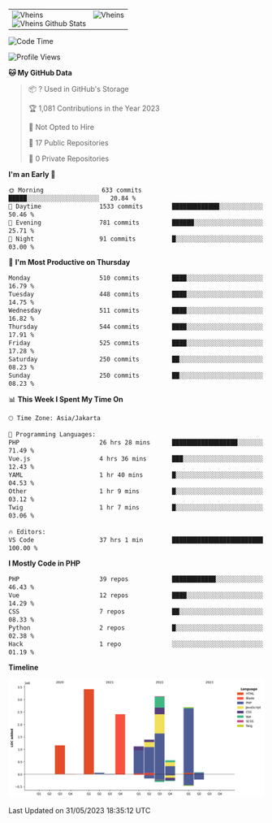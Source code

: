 <table>
  <tr>
    <td valign="top">
      <img src="https://github-readme-streak-stats.herokuapp.com/?user=Vheins&" alt="Vheins" /><br/>
      <img src="https://github-readme-stats.vercel.app/api?username=vheins&count_private=true&show_icons=true" alt="Vheins Github Stats">
    </td>
    <td valign="top">
      <img src="https://github-readme-stats.vercel.app/api/top-langs/?username=Vheins&count_private=true" alt="Vheins" /><br/>
    </td>
  </tr>
</table>

<!--START_SECTION:waka-->
![Code Time](http://img.shields.io/badge/Code%20Time-245%20hrs%2010%20mins-blue)

![Profile Views](http://img.shields.io/badge/Profile%20Views-0-blue)

**🐱 My GitHub Data** 

> 📦 ? Used in GitHub's Storage 
 > 
> 🏆 1,081 Contributions in the Year 2023
 > 
> 🚫 Not Opted to Hire
 > 
> 📜 17 Public Repositories 
 > 
> 🔑 0 Private Repositories 
 > 
**I'm an Early 🐤** 

```text
🌞 Morning                633 commits         █████░░░░░░░░░░░░░░░░░░░░   20.84 % 
🌆 Daytime                1533 commits        █████████████░░░░░░░░░░░░   50.46 % 
🌃 Evening                781 commits         ██████░░░░░░░░░░░░░░░░░░░   25.71 % 
🌙 Night                  91 commits          █░░░░░░░░░░░░░░░░░░░░░░░░   03.00 % 
```
📅 **I'm Most Productive on Thursday** 

```text
Monday                   510 commits         ████░░░░░░░░░░░░░░░░░░░░░   16.79 % 
Tuesday                  448 commits         ████░░░░░░░░░░░░░░░░░░░░░   14.75 % 
Wednesday                511 commits         ████░░░░░░░░░░░░░░░░░░░░░   16.82 % 
Thursday                 544 commits         ████░░░░░░░░░░░░░░░░░░░░░   17.91 % 
Friday                   525 commits         ████░░░░░░░░░░░░░░░░░░░░░   17.28 % 
Saturday                 250 commits         ██░░░░░░░░░░░░░░░░░░░░░░░   08.23 % 
Sunday                   250 commits         ██░░░░░░░░░░░░░░░░░░░░░░░   08.23 % 
```


📊 **This Week I Spent My Time On** 

```text
🕑︎ Time Zone: Asia/Jakarta

💬 Programming Languages: 
PHP                      26 hrs 28 mins      ██████████████████░░░░░░░   71.49 % 
Vue.js                   4 hrs 36 mins       ███░░░░░░░░░░░░░░░░░░░░░░   12.43 % 
YAML                     1 hr 40 mins        █░░░░░░░░░░░░░░░░░░░░░░░░   04.53 % 
Other                    1 hr 9 mins         █░░░░░░░░░░░░░░░░░░░░░░░░   03.12 % 
Twig                     1 hr 7 mins         █░░░░░░░░░░░░░░░░░░░░░░░░   03.06 % 

🔥 Editors: 
VS Code                  37 hrs 1 min        █████████████████████████   100.00 % 
```

**I Mostly Code in PHP** 

```text
PHP                      39 repos            ████████████░░░░░░░░░░░░░   46.43 % 
Vue                      12 repos            ████░░░░░░░░░░░░░░░░░░░░░   14.29 % 
CSS                      7 repos             ██░░░░░░░░░░░░░░░░░░░░░░░   08.33 % 
Python                   2 repos             █░░░░░░░░░░░░░░░░░░░░░░░░   02.38 % 
Hack                     1 repo              ░░░░░░░░░░░░░░░░░░░░░░░░░   01.19 % 
```



**Timeline**

![Lines of Code chart](https://raw.githubusercontent.com/vheins/vheins/main/assets/bar_graph.png)


 Last Updated on 31/05/2023 18:35:12 UTC
<!--END_SECTION:waka-->
